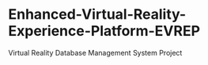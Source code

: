 # Enhanced-Virtual-Reality-Experience-Platform-EVREP
Virtual Reality Database Management System Project
